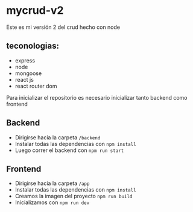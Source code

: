 # mycrud-v2

Este es mi versión 2 del crud hecho con node

## teconologias:
- express
- node
- mongoose
- react js
- react router dom

Para inicializar el repositorio es necesario inicializar tanto backend como frontend

## Backend

- Dirigirse hacia la carpeta `/backend`
- Instalar todas las dependencias con `npm install` 
- Luego correr el backend con `npm run start`

## Frontend

- Dirigirse hacia la carpeta `/app`
- Instalar todas las dependencias con `npm install`
- Creamos la imagen del proyecto `npm run build`
- Inicializamos con `npm run dev`

